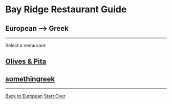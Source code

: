 # Bay Ridge Restaurant Guide
## European --> Greek
---
Select a restaurant:
## [Olives & Pita](https://www.olivesandpita.com/)
## [somethingreek](https://www.somethingreekonline.com/)
---
[Back to European](../european/european.md)
[Start Over](../home.md)
